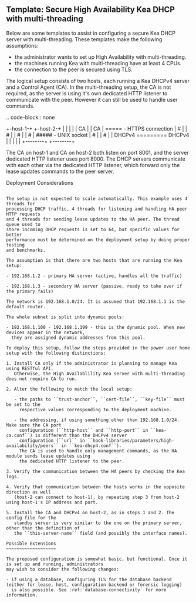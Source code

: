 Template: Secure High Availability Kea DHCP with multi-threading
----------------------------------------------------------------

Below are some templates to assist in configuring a secure Kea DHCP server with
multi-threading. These templates make the following assumptions:

- the administrator wants to set up High Availability with multi-threading.
- the machines running Kea with multi-threading have at least 4 CPUs.
- the connection to the peer is secured using TLS.

The logical setup consists of two hosts, each running a Kea DHCPv4 server and a Control Agent (CA).
In the multi-threading setup, the CA is not required, as the server is using it's
own dedicated HTTP listener to communicate with the peer. However it can still
be used to handle user commands.

.. code-block:: none

   +-host-1-+       +-host-2-+
   |        |       |        |
   |   CA   |       |   CA   |    ===== - HTTPS connection
   |   #    |       |   #    |
   |   #    |       |   #    |    ##### - UNIX socket
   |   #    |       |   #    |
   | DHCPv4 ========= DHCPv4 |
   |        |       |        |
   +--------+       +--------+

The CA on host-1 and CA on host-2 both listen on port 8001, and the server dedicated HTTP
listener uses port 8000. The DHCP servers communicate with each other via the dedicated HTTP
listener, which forward only the lease updates commands to the peer server.

Deployment Considerations
~~~~~~~~~~~~~~~~~~~~~~~~~

The setup is not expected to scale automatically. This example uses 4 threads for
processing DHCP traffic, 4 threads for listening and handling HA peer HTTP requests
and 4 threads for sending lease updates to the HA peer. The thread queue used to
store incoming DHCP requests is set to 64, but specific values for better
performance must be determined on the deployment setup by doing proper testing
and benchmarks.

The assumption is that there are two hosts that are running the Kea setup:

- 192.168.1.2 - primary HA server (active, handles all the traffic)

- 192.168.1.3 - secondary HA server (passive, ready to take over if the primary fails)

The network is 192.168.1.0/24. It is assumed that 192.168.1.1 is the default router.

The whole subnet is split into dynamic pools:

- 192.168.1.100 - 192.168.1.199 - this is the dynamic pool. When new devices appear in the network,
  they are assigned dynamic addresses from this pool.

To deploy this setup, follow the steps provided in the power user home setup with the following distinctions:

1. Install CA only if the administrator is planning to manage Kea using RESTful API.
   Otherwise, the High Availablility Kea server with multi-threading does not require CA to run.

2. Alter the following to match the local setup:

   - the paths to ``trust-anchor``, ``cert-file``, ``key-file`` must be set to the
     respective values corresponding to the deployment machine.

   - the addressing, if using something other than 192.168.1.0/24. Make sure the CA port
     configuration (``http-host`` and ``http-port`` in ``kea-ca.conf``) is different than the DHCPv4 server
     configuration (``url`` in ``hook-libraries/parameters/high-availability/peers`` in ``kea-dhcp4.conf``).
     The CA is used to handle only management commands, as the HA module sends lease updates using
     the dedicated HTTP listener to the peer.

3. Verify the communication between the HA peers by checking the Kea logs.

4. Verify that communication between the hosts works in the opposite direction as well
   (host-2 can connect to host-1), by repeating step 3 from host-2 using host-1's IP address and port.

5. Install the CA and DHCPv4 on host-2, as in steps 1 and 2. The config file for the
   standby server is very similar to the one on the primary server, other than the definition of
   the ``this-server-name`` field (and possibly the interface names).

Possible Extensions
~~~~~~~~~~~~~~~~~~~

The proposed configuration is somewhat basic, but functional. Once it is set up and running, administrators
may wish to consider the following changes:

- if using a database, configuring TLS for the database backend (either for lease, host, configuration backend or forensic logging)
  is also possible. See :ref:`database-connectivity` for more information.
